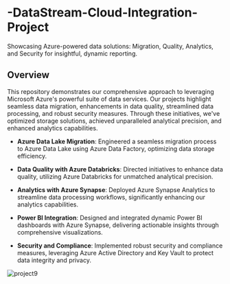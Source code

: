 # -DataStream-Cloud-Integration-Project
Showcasing Azure-powered data solutions: Migration, Quality, Analytics, and Security for insightful, dynamic reporting.

## Overview
This repository demonstrates our comprehensive approach to leveraging Microsoft Azure's powerful suite of data services. Our projects highlight seamless data migration, enhancements in data quality, streamlined data processing, and robust security measures. Through these initiatives, we've optimized storage solutions, achieved unparalleled analytical precision, and enhanced analytics capabilities.

- **Azure Data Lake Migration**: Engineered a seamless migration process to Azure Data Lake using Azure Data Factory, optimizing data storage efficiency.

- **Data Quality with Azure Databricks**: Directed initiatives to enhance data quality, utilizing Azure Databricks for unmatched analytical precision.

- **Analytics with Azure Synapse**: Deployed Azure Synapse Analytics to streamline data processing workflows, significantly enhancing our analytics capabilities.

- **Power BI Integration**: Designed and integrated dynamic Power BI dashboards with Azure Synapse, delivering actionable insights through comprehensive visualizations.

- **Security and Compliance**: Implemented robust security and compliance measures, leveraging Azure Active Directory and Key Vault to protect data integrity and privacy.

![project9](https://github.com/rugwed09/-DataStream-Cloud-Integration-Project/assets/51815382/43662367-357f-4d8f-b189-0e692075583d)

